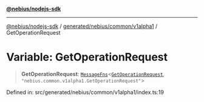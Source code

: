 [**@nebius/nodejs-sdk**](../../../../../README.md)

---

[@nebius/nodejs-sdk](../../../../../README.md) / [generated/nebius/common/v1alpha1](../README.md) / GetOperationRequest

# Variable: GetOperationRequest

> **GetOperationRequest**: [`MessageFns`](../../../../../runtime/protos/core/interfaces/MessageFns.md)\<[`GetOperationRequest`](../interfaces/GetOperationRequest.md), `"nebius.common.v1alpha1.GetOperationRequest"`\>

Defined in: src/generated/nebius/common/v1alpha1/index.ts:19

